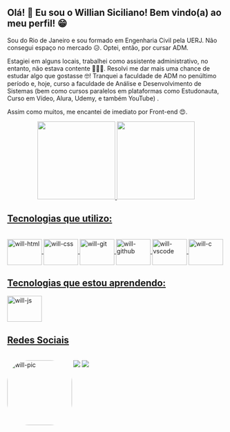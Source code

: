 ## Olá! 👋 Eu sou o Willian Siciliano! Bem vindo(a) ao meu perfil! 😁

Sou do Rio de Janeiro e sou formado em Engenharia Civil pela UERJ. Não consegui espaço no mercado 😥. Optei, então, por cursar ADM.

Estagiei em alguns locais, trabalhei como assistente administrativo, no entanto, não estava contente 🤷🏾‍♂️. Resolvi me dar mais uma chance de estudar algo que gostasse 🤓! Tranquei a faculdade de ADM no penúltimo período e, hoje, curso a faculdade de Análise e Desenvolvimento de Sistemas (bem como cursos paralelos em plataformas como Estudonauta, Curso em Vídeo, Alura, Udemy, e também YouTube) . 

Assim como muitos, me encantei de imediato por Front-end 😍.

<div align="center">
  <a href="https://github.com/willsiciliano">
  <img height="180em" src="https://github-readme-stats.vercel.app/api?username=williansiciliano&show_icons=true&theme=dracula&include_all_commits=true&count_private=true"/>
  <img height="180em" src="https://github-readme-stats.vercel.app/api/top-langs/?username=williansiciliano&layout=compact&langs_count=7&theme=dracula"/>
</div>
  
  ## Tecnologias que utilizo: 
  <div style="display: inline_block"><br>
  <img align="center" alt="will-html" height="60" width="80" src="https://cdn.jsdelivr.net/gh/devicons/devicon/icons/html5/html5-original-wordmark.svg">
  <img align="center" alt="will-css" height="60" width="80" src="https://cdn.jsdelivr.net/gh/devicons/devicon/icons/css3/css3-original-wordmark.svg">
  <img align="center" alt="will-git" height="60" width="80" src="https://cdn.jsdelivr.net/gh/devicons/devicon/icons/git/git-original-wordmark.svg">
  <img align="center" alt="will-github" height="60" width="80" src="https://cdn.jsdelivr.net/gh/devicons/devicon/icons/github/github-original-wordmark.svg">
  <img align="center" alt="will-vscode" height="60" width="80" src="https://cdn.jsdelivr.net/gh/devicons/devicon/icons/vscode/vscode-original-wordmark.svg">
  <img align="center" alt="will-c" height="60" width="80" src="https://cdn.jsdelivr.net/gh/devicons/devicon/icons/c/c-original.svg">
  
    
  ## Tecnologias que estou aprendendo:   
  <img align="center" alt="will-js" height="60" width="80" src="https://cdn.jsdelivr.net/gh/devicons/devicon/icons/javascript/javascript-original.svg">

  ## Redes Sociais
    
  <div style="display: inline_block"><br> 
  <a href="https://www.instagram.com/williansiciliano/" target="_blank"><img src="https://img.shields.io/badge/-Instagram-%23E4405F?style=for-the-badge&logo=instagram&logoColor=white" target="_blank"></a>
  <a href="https://www.linkedin.com/in/willian-siciliano/" target="_blank"><img src="https://img.shields.io/badge/-LinkedIn-%230077B5?style=for-the-badge&logo=linkedin&logoColor=white" target="_blank"></a> 
    
  <img align="left" alt="will-pic" height="150" style="border-radius:50px;"        src="https://cdn.discordapp.com/attachments/605480480917291060/1026391182038802432/caractura_will_anime.png">
    
  </div>
